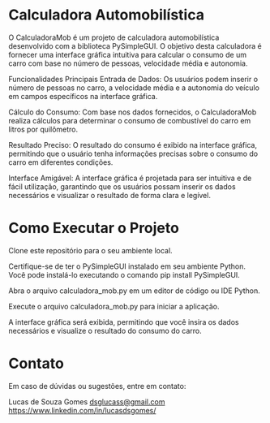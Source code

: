 # Calculadora Automobilística
O CalculadoraMob é um projeto de calculadora automobilística desenvolvido com a biblioteca PySimpleGUI. O objetivo desta calculadora é fornecer uma interface gráfica intuitiva para calcular o consumo de um carro com base no número de pessoas, velocidade média e autonomia.

Funcionalidades Principais
Entrada de Dados: Os usuários podem inserir o número de pessoas no carro, a velocidade média e a autonomia do veículo em campos específicos na interface gráfica.

Cálculo do Consumo: Com base nos dados fornecidos, o CalculadoraMob realiza cálculos para determinar o consumo de combustível do carro em litros por quilômetro.

Resultado Preciso: O resultado do consumo é exibido na interface gráfica, permitindo que o usuário tenha informações precisas sobre o consumo do carro em diferentes condições.

Interface Amigável: A interface gráfica é projetada para ser intuitiva e de fácil utilização, garantindo que os usuários possam inserir os dados necessários e visualizar o resultado de forma clara e legível.

# Como Executar o Projeto

Clone este repositório para o seu ambiente local.

Certifique-se de ter o PySimpleGUI instalado em seu ambiente Python. Você pode instalá-lo executando o comando pip install PySimpleGUI.

Abra o arquivo calculadora_mob.py em um editor de código ou IDE Python.

Execute o arquivo calculadora_mob.py para iniciar a aplicação.

A interface gráfica será exibida, permitindo que você insira os dados necessários e visualize o resultado do consumo do carro.




# Contato
Em caso de dúvidas ou sugestões, entre em contato:

Lucas de Souza Gomes
dsglucass@gmail.com
https://www.linkedin.com/in/lucasdsgomes/








